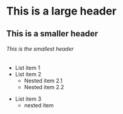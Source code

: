 # This is a large header

## This is a smaller header

###### This is the smallest header

* List item 1
* List item 2
    * Nested item 2.1
    * Nested item 2.2

- List item 3
    - nested item